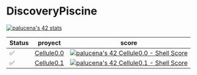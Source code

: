 # DiscoveryPiscine

[![palucena's 42 stats](https://badge42.vercel.app/api/v2/clh0rcvvr004008ms8n3f7co8/stats?cursusId=3&coalitionId=piscine)](https://github.com/JaeSeoKim/badge42)

| Status  | proyect | score|
| ---   | --- | --- |
| ✅ | [Cellule0.0](https://cdn.intra.42.fr/pdf/pdf/53272/es.subject.pdf) | [![palucena's 42 Cellule0.0 - Shell Score](https://badge42.vercel.app/api/v2/clh0rcvvr004008ms8n3f7co8/project/3092514)](https://github.com/JaeSeoKim/badge42) |
| ✅ | [Cellule0.1](https://cdn.intra.42.fr/pdf/pdf/53287/es.subject.pdf) | [![palucena's 42 Cellule0.1 - Shell Score](https://badge42.vercel.app/api/v2/clh0rcvvr004008ms8n3f7co8/project/3092664)](https://github.com/JaeSeoKim/badge42) |

